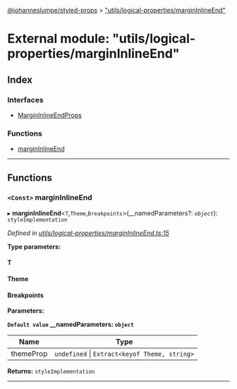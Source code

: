 [@johanneslumpe/styled-props](../README.md) > ["utils/logical-properties/marginInlineEnd"](../modules/_utils_logical_properties_margininlineend_.md)

# External module: "utils/logical-properties/marginInlineEnd"

## Index

### Interfaces

* [MarginInlineEndProps](../interfaces/_utils_logical_properties_margininlineend_.margininlineendprops.md)

### Functions

* [marginInlineEnd](_utils_logical_properties_margininlineend_.md#margininlineend)

---

## Functions

<a id="margininlineend"></a>

### `<Const>` marginInlineEnd

▸ **marginInlineEnd**<`T`,`Theme`,`Breakpoints`>(__namedParameters?: *`object`*): `styleImplementation`

*Defined in [utils/logical-properties/marginInlineEnd.ts:15](https://github.com/johanneslumpe/styled-props/blob/8e709f1/src/utils/logical-properties/marginInlineEnd.ts#L15)*

**Type parameters:**

#### T 
#### Theme 
#### Breakpoints 
**Parameters:**

**`Default value` __namedParameters: `object`**

| Name | Type |
| ------ | ------ |
| themeProp | `undefined` \| `Extract<keyof Theme, string>` |

**Returns:** `styleImplementation`

___

